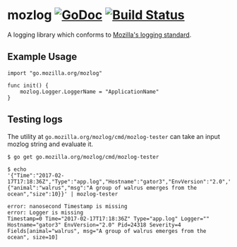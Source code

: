 # mozlog [![GoDoc](https://godoc.org/go.mozilla.org/mozlog?status.svg)](https://godoc.org/go.mozilla.org/mozlog) [![Build Status](https://travis-ci.org/mozilla-services/go-mozlog.svg?branch=master)](https://travis-ci.org/mozilla-services/go-mozlog)
A logging library which conforms to [Mozilla's logging standard](https://wiki.mozilla.org/Firefox/Services/Logging).

## Example Usage
```
import "go.mozilla.org/mozlog"

func init() {
    mozlog.Logger.LoggerName = "ApplicationName"
}
```

## Testing logs

The utility at `go.mozilla.org/mozlog/cmd/mozlog-tester` can take an input
mozlog string and evaluate it.
```
$ go get go.mozilla.org/mozlog/cmd/mozlog-tester

$ echo
'{"Time":"2017-02-17T17:18:36Z","Type":"app.log","Hostname":"gator3","EnvVersion":"2.0","Pid":24318,"Severity":4,"Fields":{"animal":"walrus","msg":"A group of walrus emerges from the ocean","size":10}}' | mozlog-tester

error: nanosecond Timestamp is missing
error: Logger is missing
Timestamp=0 Time="2017-02-17T17:18:36Z" Type="app.log" Logger="" Hostname="gator3" EnvVersion="2.0" Pid=24318 Severity=4 Fields[animal="walrus", msg="A group of walrus emerges from the ocean", size=10]
```

